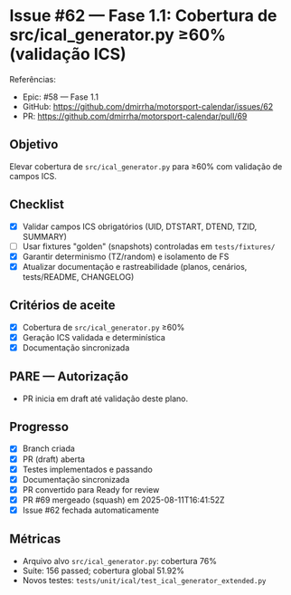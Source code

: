 # Issue #62 — Fase 1.1: Cobertura de src/ical_generator.py ≥60% (validação ICS)

Referências:
- Epic: #58 — Fase 1.1
- GitHub: https://github.com/dmirrha/motorsport-calendar/issues/62
- PR: https://github.com/dmirrha/motorsport-calendar/pull/69

## Objetivo
Elevar cobertura de `src/ical_generator.py` para ≥60% com validação de campos ICS.

## Checklist
- [x] Validar campos ICS obrigatórios (UID, DTSTART, DTEND, TZID, SUMMARY)
- [ ] Usar fixtures "golden" (snapshots) controladas em `tests/fixtures/`
- [x] Garantir determinismo (TZ/random) e isolamento de FS
- [x] Atualizar documentação e rastreabilidade (planos, cenários, tests/README, CHANGELOG)

## Critérios de aceite
- [x] Cobertura de `src/ical_generator.py` ≥60%
- [x] Geração ICS validada e determinística
- [x] Documentação sincronizada

## PARE — Autorização
- PR inicia em draft até validação deste plano.

## Progresso
- [x] Branch criada
- [x] PR (draft) aberta
- [x] Testes implementados e passando
- [x] Documentação sincronizada
 - [x] PR convertido para Ready for review
 - [x] PR #69 mergeado (squash) em 2025-08-11T16:41:52Z
 - [x] Issue #62 fechada automaticamente

## Métricas
- Arquivo alvo `src/ical_generator.py`: cobertura 76%
- Suíte: 156 passed; cobertura global 51.92%
- Novos testes: `tests/unit/ical/test_ical_generator_extended.py`
